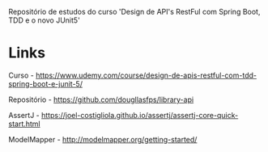 Repositório de estudos do curso 'Design de API's RestFul com Spring Boot, TDD e o novo JUnit5'

# Links

Curso - https://www.udemy.com/course/design-de-apis-restful-com-tdd-spring-boot-e-junit-5/

Repositório - https://github.com/dougllasfps/library-api

AssertJ - https://joel-costigliola.github.io/assertj/assertj-core-quick-start.html

ModelMapper - http://modelmapper.org/getting-started/
